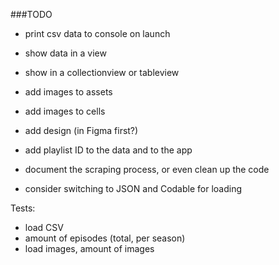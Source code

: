 ###TODO

- print csv data to console on launch
- show data in a view
- show in a collectionview or tableview
- add images to assets 
- add images to cells
- add design (in Figma first?)


- add playlist ID to the data and to the app

- document the scraping process, or even clean up the code

- consider switching to JSON and Codable for loading


Tests:
- load CSV
- amount of episodes (total, per season)
- load images, amount of images

